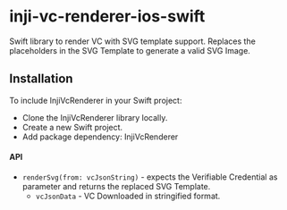 # inji-vc-renderer-ios-swift
Swift library to render VC with SVG template support. Replaces the placeholders in the SVG Template to generate a valid SVG Image.


## Installation


To include InjiVcRenderer in your Swift project:

- Clone the InjiVcRenderer library locally.
- Create a new Swift project.
- Add package dependency: InjiVcRenderer


#### API

- `renderSvg(from: vcJsonString)` - expects the Verifiable Credential as parameter and returns the replaced SVG Template.
    - `vcJsonData` - VC Downloaded in stringified format.
